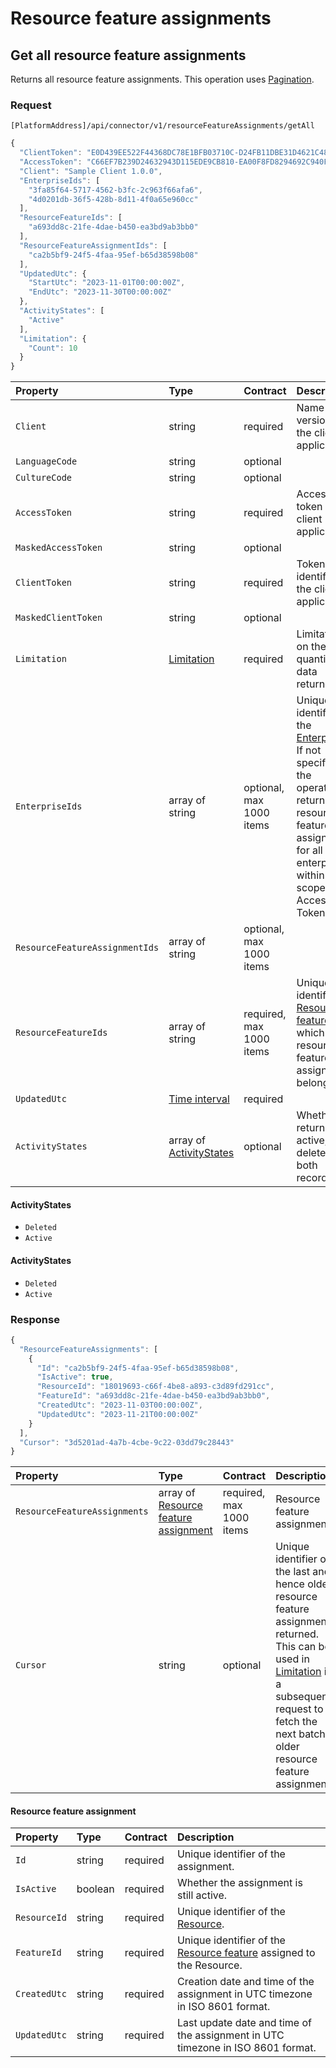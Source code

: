 # Resource feature assignments

## Get all resource feature assignments

Returns all resource feature assignments. This operation uses [Pagination](https://mews-systems.gitbook.io/connector-api/guidelines/pagination/).

### Request

`[PlatformAddress]/api/connector/v1/resourceFeatureAssignments/getAll`

```javascript
{
  "ClientToken": "E0D439EE522F44368DC78E1BFB03710C-D24FB11DBE31D4621C4817E028D9E1D",
  "AccessToken": "C66EF7B239D24632943D115EDE9CB810-EA00F8FD8294692C940F6B5A8F9453D",
  "Client": "Sample Client 1.0.0",
  "EnterpriseIds": [
    "3fa85f64-5717-4562-b3fc-2c963f66afa6",
    "4d0201db-36f5-428b-8d11-4f0a65e960cc"
  ],
  "ResourceFeatureIds": [
    "a693dd8c-21fe-4dae-b450-ea3bd9ab3bb0"
  ],
  "ResourceFeatureAssignmentIds": [
    "ca2b5bf9-24f5-4faa-95ef-b65d38598b08"
  ],
  "UpdatedUtc": {
    "StartUtc": "2023-11-01T00:00:00Z",
    "EndUtc": "2023-11-30T00:00:00Z"
  },
  "ActivityStates": [
    "Active"
  ],
  "Limitation": {
    "Count": 10
  }
}
```

| Property | Type | Contract | Description |
| :-- | :-- | :-- | :-- |
| `Client` | string | required | Name and version of the client application. |
| `LanguageCode` | string | optional |  |
| `CultureCode` | string | optional |  |
| `AccessToken` | string | required | Access token of the client application. |
| `MaskedAccessToken` | string | optional |  |
| `ClientToken` | string | required | Token identifying the client application. |
| `MaskedClientToken` | string | optional |  |
| `Limitation` | [Limitation](../guidelines/pagination.md#limitation) | required | Limitation on the quantity of data returned. |
| `EnterpriseIds` | array of string | optional, max 1000 items | Unique identifiers of the [Enterprises](https://mews-systems.gitbook.io/connector-api/operations/enterprises/#enterprise). If not specified, the operation returns the resource feature assignments for all enterprises within scope of the Access Token. |
| `ResourceFeatureAssignmentIds` | array of string | optional, max 1000 items |  |
| `ResourceFeatureIds` | array of string | required, max 1000 items | Unique identifiers of [Resource features](https://mews-systems.gitbook.io/connector-api/operations/#resource-feature) to which the resource feature assignments belong. |
| `UpdatedUtc` | [Time interval](_objects.md#time-interval) | required |  |
| `ActivityStates` | array of [ActivityStates](#X-Ref-Name-ActivityStates) | optional | Whether to return only active, only deleted or both records. |

#### ActivityStates

- `Deleted`
- `Active`

#### ActivityStates

- `Deleted`
- `Active`

### Response

```javascript
{
  "ResourceFeatureAssignments": [
    {
      "Id": "ca2b5bf9-24f5-4faa-95ef-b65d38598b08",
      "IsActive": true,
      "ResourceId": "18019693-c66f-4be8-a893-c3d89fd291cc",
      "FeatureId": "a693dd8c-21fe-4dae-b450-ea3bd9ab3bb0",
      "CreatedUtc": "2023-11-03T00:00:00Z",
      "UpdatedUtc": "2023-11-21T00:00:00Z"
    }
  ],
  "Cursor": "3d5201ad-4a7b-4cbe-9c22-03dd79c28443"
}
```

| Property | Type | Contract | Description |
| :-- | :-- | :-- | :-- |
| `ResourceFeatureAssignments` | array of [Resource feature assignment](#ResourceFeatureAssignment) | required, max 1000 items | Resource feature assignments. |
| `Cursor` | string | optional | Unique identifier of the last and hence oldest resource feature assignments returned. This can be used in [Limitation](https://mews-systems.gitbook.io/connector-api/guidelines/pagination/#limitation) in a subsequent request to fetch the next batch of older resource feature assignments. |

#### Resource feature assignment

| Property | Type | Contract | Description |
| :-- | :-- | :-- | :-- |
| `Id` | string | required | Unique identifier of the assignment. |
| `IsActive` | boolean | required | Whether the assignment is still active. |
| `ResourceId` | string | required | Unique identifier of the [Resource](https://mews-systems.gitbook.io/connector-api/operations/resources/#resource). |
| `FeatureId` | string | required | Unique identifier of the [Resource feature](https://mews-systems.gitbook.io/connector-api/operations/#resource-feature) assigned to the Resource. |
| `CreatedUtc` | string | required | Creation date and time of the assignment in UTC timezone in ISO 8601 format. |
| `UpdatedUtc` | string | required | Last update date and time of the assignment in UTC timezone in ISO 8601 format. |
